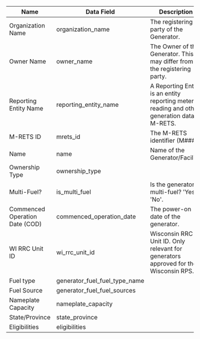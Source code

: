 | Name | Data Field  | Description  |
|---------------------------|--------------------------------------|-------------------------------------------------------------------------------------------------------------------------------------------------------|
|Organization Name|organization_name|The registering party of the Generator.|
|Owner Name|owner_name|The Owner of the Generator. This may differ from the registering party.|
|Reporting Entity Name|reporting_entity_name|A Reporting Entity is an entity reporting meter reading and other generation data to M-RETS.|
|M-RETS ID|mrets_id|The M-RETS identifier (M###).|
|Name|name|Name of the Generator/Facility.|
|Ownership Type|ownership_type||
|Multi-Fuel?|is_multi_fuel|Is the generator multi-fuel? 'Yes', 'No'.|
|Commenced Operation Date (COD)|commenced_operation_date|The power-on date of the generator.|
|WI RRC Unit ID|wi_rrc_unit_id|Wisconsin RRC Unit ID. Only relevant for generators approved for the Wisconsin RPS.|
|Fuel type|generator_fuel_fuel_type_name||
|Fuel Source|generator_fuel_fuel_sources||
|Nameplate Capacity|nameplate_capacity||
|State/Province|state_province||
|Eligibilities|eligibilities||
